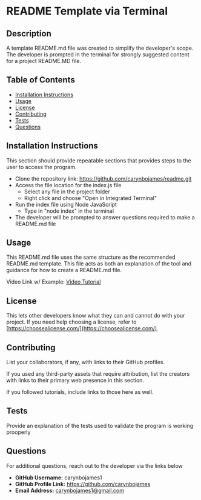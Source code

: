# README Template via Terminal

## Description 
A template README.md file was created to simplify the developer's scope. The developer is prompted in the terminal for strongly suggested content for a project README.MD file.

## Table of Contents
- [Installation Instructions](#installation_instructions)
- [Usage](#usage)
- [License](#license)
- [Contributing](#contributing)
- [Tests](#tests)
- [Questions](#questions)


## Installation Instructions
This section should provide repeatable sections that provides steps to the user to access the program.

- Clone the repository link: https://github.com/carynbojames/readme.git 
- Access the file location for the index.js file
    - Select any file in the project folder
    - Right click and choose "Open in Integrated Terminal" 
- Run the index file using Node JavaScript
    - Type in "node index" in the terminal
- The developer will be prompted to answer questions required to make a README.md file


## Usage
This README.md file uses the same structure as the recommended README.md template. This file acts as both an explanation of the tool and guidance for how to create a README.md file.

Video Link w/ Example: 
[Video Tutorial](https://drive.google.com/file/d/152_PHVOsI35EPOvI42X_j4yFCWOybAEj/view)


## License
This lets other developers know what they can and cannot do with your project. If you need help choosing a license, refer to [https://choosealicense.com/](https://choosealicense.com/).


## Contributing
List your collaborators, if any, with links to their GitHub profiles.

If you used any third-party assets that require attribution, list the creators with links to their primary web presence in this section.

If you followed tutorials, include links to those here as well.

## Tests
Provide an explanation of the tests used to validate the program is working prooperly


## Questions
For additional questions, reach out to the developer via the links below

- **GitHub Username:** carynbojames1
- **GitHub Profile Link:** https://github.com/carynbojames 
- **Email Address:** carynbojames1@gmail.com



